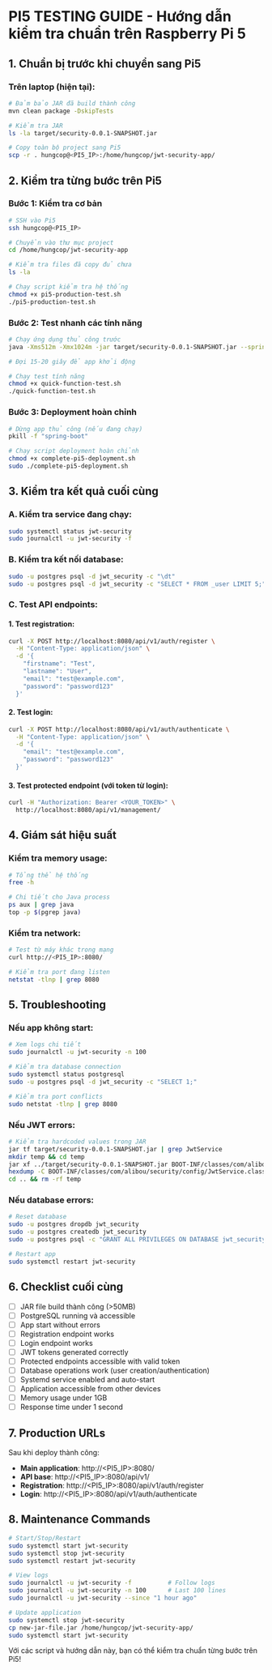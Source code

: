 # PI5 TESTING GUIDE - Hướng dẫn kiểm tra chuẩn trên Raspberry Pi 5

## 1. Chuẩn bị trước khi chuyển sang Pi5

### Trên laptop (hiện tại):
```bash
# Đảm bảo JAR đã build thành công
mvn clean package -DskipTests

# Kiểm tra JAR
ls -la target/security-0.0.1-SNAPSHOT.jar

# Copy toàn bộ project sang Pi5
scp -r . hungcop@<PI5_IP>:/home/hungcop/jwt-security-app/
```

## 2. Kiểm tra từng bước trên Pi5

### Bước 1: Kiểm tra cơ bản
```bash
# SSH vào Pi5
ssh hungcop@<PI5_IP>

# Chuyển vào thư mục project
cd /home/hungcop/jwt-security-app

# Kiểm tra files đã copy đủ chưa
ls -la

# Chạy script kiểm tra hệ thống
chmod +x pi5-production-test.sh
./pi5-production-test.sh
```

### Bước 2: Test nhanh các tính năng
```bash
# Chạy ứng dụng thủ công trước
java -Xms512m -Xmx1024m -jar target/security-0.0.1-SNAPSHOT.jar --spring.profiles.active=pi5 &

# Đợi 15-20 giây để app khởi động

# Chạy test tính năng
chmod +x quick-function-test.sh
./quick-function-test.sh
```

### Bước 3: Deployment hoàn chỉnh
```bash
# Dừng app thủ công (nếu đang chạy)
pkill -f "spring-boot"

# Chạy script deployment hoàn chỉnh
chmod +x complete-pi5-deployment.sh
sudo ./complete-pi5-deployment.sh
```

## 3. Kiểm tra kết quả cuối cùng

### A. Kiểm tra service đang chạy:
```bash
sudo systemctl status jwt-security
sudo journalctl -u jwt-security -f
```

### B. Kiểm tra kết nối database:
```bash
sudo -u postgres psql -d jwt_security -c "\dt"
sudo -u postgres psql -d jwt_security -c "SELECT * FROM _user LIMIT 5;"
```

### C. Test API endpoints:

#### 1. Test registration:
```bash
curl -X POST http://localhost:8080/api/v1/auth/register \
  -H "Content-Type: application/json" \
  -d '{
    "firstname": "Test",
    "lastname": "User", 
    "email": "test@example.com",
    "password": "password123"
  }'
```

#### 2. Test login:
```bash
curl -X POST http://localhost:8080/api/v1/auth/authenticate \
  -H "Content-Type: application/json" \
  -d '{
    "email": "test@example.com",
    "password": "password123"
  }'
```

#### 3. Test protected endpoint (với token từ login):
```bash
curl -H "Authorization: Bearer <YOUR_TOKEN>" \
  http://localhost:8080/api/v1/management/
```

## 4. Giám sát hiệu suất

### Kiểm tra memory usage:
```bash
# Tổng thể hệ thống
free -h

# Chi tiết cho Java process
ps aux | grep java
top -p $(pgrep java)
```

### Kiểm tra network:
```bash
# Test từ máy khác trong mạng
curl http://<PI5_IP>:8080/

# Kiểm tra port đang listen
netstat -tlnp | grep 8080
```

## 5. Troubleshooting

### Nếu app không start:
```bash
# Xem logs chi tiết
sudo journalctl -u jwt-security -n 100

# Kiểm tra database connection
sudo systemctl status postgresql
sudo -u postgres psql -d jwt_security -c "SELECT 1;"

# Kiểm tra port conflicts
sudo netstat -tlnp | grep 8080
```

### Nếu JWT errors:
```bash
# Kiểm tra hardcoded values trong JAR
jar tf target/security-0.0.1-SNAPSHOT.jar | grep JwtService
mkdir temp && cd temp
jar xf ../target/security-0.0.1-SNAPSHOT.jar BOOT-INF/classes/com/alibou/security/config/JwtService.class
hexdump -C BOOT-INF/classes/com/alibou/security/config/JwtService.class | grep -A5 -B5 "404E635266556A586E"
cd .. && rm -rf temp
```

### Nếu database errors:
```bash
# Reset database
sudo -u postgres dropdb jwt_security
sudo -u postgres createdb jwt_security
sudo -u postgres psql -c "GRANT ALL PRIVILEGES ON DATABASE jwt_security TO hungcop;"

# Restart app
sudo systemctl restart jwt-security
```

## 6. Checklist cuối cùng

- [ ] JAR file build thành công (>50MB)
- [ ] PostgreSQL running và accessible
- [ ] App start without errors
- [ ] Registration endpoint works
- [ ] Login endpoint works
- [ ] JWT tokens generated correctly
- [ ] Protected endpoints accessible with valid token
- [ ] Database operations work (user creation/authentication)
- [ ] Systemd service enabled and auto-start
- [ ] Application accessible from other devices
- [ ] Memory usage under 1GB
- [ ] Response time under 1 second

## 7. Production URLs

Sau khi deploy thành công:
- **Main application**: http://<PI5_IP>:8080/
- **API base**: http://<PI5_IP>:8080/api/v1/
- **Registration**: http://<PI5_IP>:8080/api/v1/auth/register
- **Login**: http://<PI5_IP>:8080/api/v1/auth/authenticate

## 8. Maintenance Commands

```bash
# Start/Stop/Restart
sudo systemctl start jwt-security
sudo systemctl stop jwt-security  
sudo systemctl restart jwt-security

# View logs
sudo journalctl -u jwt-security -f          # Follow logs
sudo journalctl -u jwt-security -n 100      # Last 100 lines
sudo journalctl -u jwt-security --since "1 hour ago"

# Update application
sudo systemctl stop jwt-security
cp new-jar-file.jar /home/hungcop/jwt-security-app/
sudo systemctl start jwt-security
```

Với các script và hướng dẫn này, bạn có thể kiểm tra chuẩn từng bước trên Pi5!
